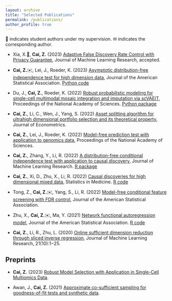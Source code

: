 ```yaml
---
layout: archive
title: "Selected Publications"
permalink: /publications/
author_profile: true
---
```


<span>&#127890;</span> indicates student authors under my supervision. <span>&#9993;</span> indicates the corresponding author.

- Xia, X.:school_satchel:, **Cai, Z.** (2023) [Adaptive False Discovery Rate Control with Privacy Guarantee](https://arxiv.org/abs/2305.19482), Journal of Machine Learning Research, accepted.

- **Cai, Z.**:envelope:, Lei, J., Roeder, K. (2023) [Asymptotic distribution-free independence test for high dimension data](https://www.tandfonline.com/doi/full/10.1080/01621459.2023.2218030), Journal of the American Statistical Association. [Python code](https://github.com/zhanruicai/CPC_code)

- Du, J., **Cai, Z.**, Roeder, K. (2022) [Robust probabilistic modeling for single-cell multimodal mosaic integration and imputation via scVAEIT](https://www.pnas.org/doi/10.1073/pnas.2214414119), Proceedings of the National Academy of Sciences. [Python package](https://github.com/jaydu1/scVAEIT)

- **Cai, Z.**, Li, C., Wen, J., Yang, S. (2022) [Asset splitting algorithm for ultrahigh dimensional portfolio selection and its theoretical property](https://www.sciencedirect.com/science/article/pii/S0304407622000902), Journal of Econometrics.

- **Cai, Z.**, Lei, J., Roeder, K. (2022) [Model-free prediction test with application to genomics data](https://www.pnas.org/doi/10.1073/pnas.2205518119), Proceedings of the National Academy of Sciences.

- **Cai, Z.**, Zhang, Y., Li, R. (2022) [A distribution-free conditional independence test with application to causal discovery](https://jmlr.org/papers/v23/20-682.html), Journal of Machine Learning Research. [R package](https://github.com/zhanruicai/CItest)

- **Cai, Z.**, Xi, D., Zhu, X., Li, R. (2022) [Causal discoveries for high dimensional mixed data](https://onlinelibrary.wiley.com/doi/full/10.1002/sim.9544), Statistics in Medicine. [R code](https://github.com/xidongdxi/latentPC)

- Tong, Z., **Cai, Z.**:envelope:, Yang, S., Li, R. (2022) [Model-free conditional feature screening with FDR control](https://www.tandfonline.com/doi/full/10.1080/01621459.2022.2063130), Journal of the American Statistical Association.

- Zhu, X., **Cai, Z.**:envelope:, Ma, Y. (2021) [Network functional autoregression model](https://www.tandfonline.com/doi/full/10.1080/01621459.2021.1901718), Journal of the American Statistical Association. [R code](https://github.com/zhanruicai/FSAR)

- **Cai, Z.**, Li, R., Zhu, L. (2020) [Online sufficient dimension reduction through sliced inverse regression](http://jmlr.org/papers/v21/18-567.html), Journal of Machine Learning Research, 21(10):1−25.



## Preprints

- **Cai, Z.** (2023) [Robust Model Selection with Application in Single-Cell Multiomics Data](https://arxiv.org/abs/2305.05714).

- Awan, J., **Cai, Z.** (2021) [Approximate co-sufficient sampling for goodness-of-fit tests and synthetic data](https://arxiv.org/abs/2006.02397).


